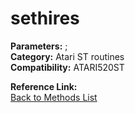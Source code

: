 # sethires

**Parameters:** ;  
**Category:** Atari ST routines  
**Compatibility:** ATARI520ST  

**Reference Link:**  
[Back to Methods List](../../SUMMARY.md)
